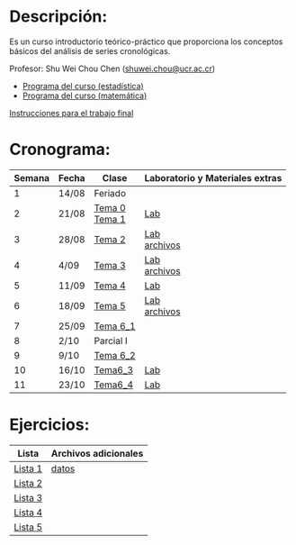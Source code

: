 # Descripción:

Es un curso introductorio teórico-práctico que proporciona los conceptos
básicos del análisis de series cronológicas.

Profesor: Shu Wei Chou Chen (<shuwei.chou@ucr.ac.cr>)

-   [Programa del curso
    (estadística)](https://shuwei325.github.io/SP1633-II23/Programa%20SP1633.pdf)
    <br>
-   [Programa del curso
    (matemática)](https://shuwei325.github.io/SP1633-II23/Programa%20PF1328.pdf)

[Instrucciones para el trabajo
final](https://shuwei325.github.io/SP1633-II23/instrucciones_trabajo.html)

# Cronograma:

| Semana | Fecha | Clase                                                                                                                                                      | Laboratorio y Materiales extras                                                                            |
|------------|------|------|--------------------------------------------------|
| 1      | 14/08 | Feriado                                                                                                                                                    |                                                                                                            |
| 2      | 21/08 | [Tema 0](https://shuwei325.github.io/SP1633-II23/Tema_0/presentacion.html) <br> [Tema 1](https://shuwei325.github.io/SP1633-II23/Tema_1/presentacion.html) | [Lab](https://shuwei325.github.io/SP1633-II23/Tema_1/lab.html)                                             |
| 3      | 28/08 | [Tema 2](https://shuwei325.github.io/SP1633-II23/Tema_2/presentacion.html)                                                                                 | [Lab](https://shuwei325.github.io/SP1633-II23/Tema_2/lab_Tema02.html) <br> [archivos](./Tema_2/Tema_2.zip) |
| 4      | 4/09  | [Tema 3](https://shuwei325.github.io/SP1633-II23/Tema_3/presentacion.html)                                                                                 | [Lab](https://shuwei325.github.io/SP1633-II23/Tema_3/lab_Tema03.html) <br> [archivos](./Tema_3/Tema_3.zip) |
| 5      | 11/09 | [Tema 4](https://shuwei325.github.io/SP1633-II23/Tema_4/presentacion.html)                                                                                 | [Lab](https://shuwei325.github.io/SP1633-II23/Tema_4/lab_Tema04.html)                                      |
| 6      | 18/09 | [Tema 5](https://shuwei325.github.io/SP1633-II23/Tema_5/presentacion.html)                                                                                 | [Lab](https://shuwei325.github.io/SP1633-II23/Tema_5/lab_Tema05.html) <br> [archivos](./Tema_5/Tema_5.zip) |
| 7      | 25/09 | [Tema 6_1](https://shuwei325.github.io/SP1633-II23/Tema_6/presentacion1.html)                                                                              |                                                                                                            |
| 8      | 2/10  | Parcial I                                                                                                                                                  |                                                                                                            |
| 9      | 9/10  | [Tema 6_2](https://shuwei325.github.io/SP1633-II23/Tema_6/presentacion2.html)                                                                              |                                                                                                            |
| 10     | 16/10 | [Tema6_3](https://shuwei325.github.io/SP1633-II23/Tema_6/presentacion3.html)                                                                               | [Lab](https://shuwei325.github.io/SP1633-II23/Tema_6/lab_Tema06_1.html)                                    |
| 11     | 23/10 | [Tema6_4](https://shuwei325.github.io/SP1633-II23/Tema_6/presentacion4.html)                                                                               | [Lab](https://shuwei325.github.io/SP1633-II23/Tema_6/lab_Tema06_2.html)                                    |

<!-- 11             | 23/10 |  |     | -->
<!-- 12             | 30/10 |  |     | -->
<!-- 13             | 6/11 |  |     | -->
<!-- 14             | 13/11 |  |     | -->
<!-- 15             | 20/11 |  |     | -->
<!-- 16             | 27/11 |  |     | -->

# Ejercicios:

| Lista                  | Archivos adicionales          |
|------------------------|-------------------------------|
| [Lista 1](Lista_1.pdf) | [datos](Lista_1_archivos.zip) |
| [Lista 2](Lista_2.pdf) |                               |
| [Lista 3](Lista_3.pdf) |                               |
| [Lista 4](Lista_4.pdf) |                               |
| [Lista 5](Lista_5.pdf) |                               |
